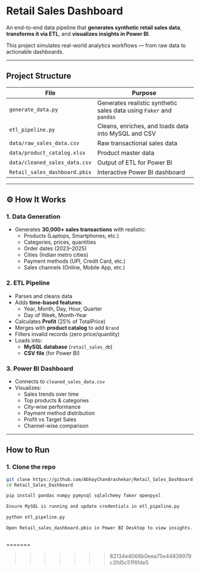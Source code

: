 #  Retail Sales Dashboard

An end-to-end data pipeline that **generates synthetic retail sales data**, **transforms it via ETL**, and **visualizes insights in Power BI**.

This project simulates real-world analytics workflows — from raw data to actionable dashboards.

---

##  Project Structure

| File                          | Purpose                                                             |
| ----------------------------- | ------------------------------------------------------------------- |
| `generate_data.py`            | Generates realistic synthetic sales data using `Faker` and `pandas` |
| `etl_pipeline.py`             | Cleans, enriches, and loads data into MySQL and CSV                 |
| `data/raw_sales_data.csv`     | Raw transactional sales data                                        |
| `data/product_catalog.xlsx`   | Product master data                                                 |
| `data/cleaned_sales_data.csv` | Output of ETL for Power BI                                          |
| `Retail_sales_dashboard.pbix` | Interactive Power BI dashboard                                      |

---

## ⚙️ How It Works

### 1. **Data Generation**

- Generates **30,000+ sales transactions** with realistic:
  - Products (Laptops, Smartphones, etc.)
  - Categories, prices, quantities
  - Order dates (2023–2025)
  - Cities (Indian metro cities)
  - Payment methods (UPI, Credit Card, etc.)
  - Sales channels (Online, Mobile App, etc.)

### 2. **ETL Pipeline**

- Parses and cleans data
- Adds **time-based features**:
  - Year, Month, Day, Hour, Quarter
  - Day of Week, Month-Year
- Calculates **Profit** (25% of TotalPrice)
- Merges with **product catalog** to add `Brand`
- Filters invalid records (zero price/quantity)
- Loads into:
  - **MySQL database** (`retail_sales_db`)
  - **CSV file** (for Power BI)

### 3. **Power BI Dashboard**

- Connects to `cleaned_sales_data.csv`
- Visualizes:
  - Sales trends over time
  - Top products & categories
  - City-wise performance
  - Payment method distribution
  - Profit vs Target Sales
  - Channel-wise comparison

---

##  How to Run

### 1. Clone the repo

```bash
git clone https://github.com/AbhayChandrashekar/Retail_Sales_Dashboard.git
cd Retail_Sales_Dashboard

pip install pandas numpy pymysql sqlalchemy faker openpyxl

Ensure MySQL is running and update credentials in etl_pipeline.py

python etl_pipeline.py

Open Retail_sales_dashboard.pbix in Power BI Desktop to view insights.



```

=======

> > > > > > > 82134e4066b0eea75e44838979c3fd5c51f6fde5

